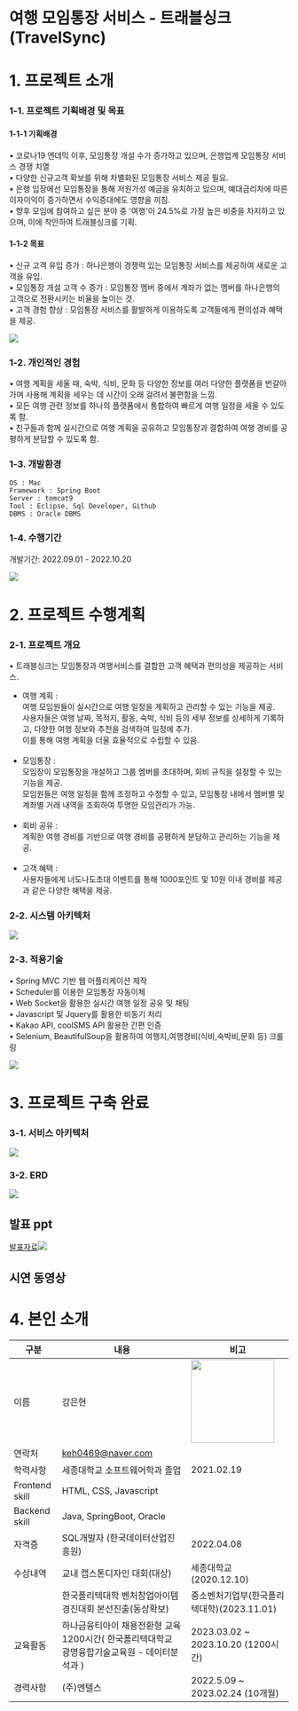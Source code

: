 # 여행 모임통장 서비스 - 트래블싱크(TravelSync) 

# 1. 프로젝트 소개

### 1-1. 프로젝트 기획배경 및 목표

#### 1-1-1 기획배경
• 코로나19 엔데믹 이후, 모임통장 개설 수가 증가하고 있으며, 은행업계 모임통장 서비스 경쟁 치열<br/>
• 다양한 신규고객 확보를 위해 차별화된 모임통장 서비스 제공 필요.<br/>
• 은행 입장에선 모임통장을 통해 저원가성 예금을 유치하고 있으며, 예대금리차에 따른 이자이익이 증가하면서 수익증대에도 영향을 끼침.<br/>
• 향후 모임에 참여하고 싶은 분야 중 '여행'이 24.5%로 가장 높은 비중을 차지하고 있으며, 이에 착안하여 트래블싱크를 기획.<br/>

#### 1-1-2 목표
• 신규 고객 유입 증가 : 하나은행이 경쟁력 있는 모임통장 서비스를 제공하여 새로운 고객을 유입.<br/>
• 모임통장 개설 고객 수 증가 : 모임통장 멤버 중에서 계좌가 없는 멤버를 하나은행의 고객으로 전환시키는 비율을 높이는 것.<br/>
• 고객 경험 향상 : 모임통장 서비스를 활발하게 이용하도록 고객들에게 편의성과 혜택을 제공.<br/>

<img src="img/outline.png"/> <br/>

### 1-2. 개인적인 경험

• 여행 계획을 세울 때, 숙박, 식비, 문화 등 다양한 정보를 여러 다양한 플랫폼을 번갈아가며 사용해 계획을 세우는 데 시간이 오래 걸려서 불편함을 느낌.<br/>
• 모든 여행 관련 정보를 하나의 플랫폼에서 통합하여 빠르게 여행 일정을 세울 수 있도록 함.<br/>
• 친구들과 함께 실시간으로 여행 계획을 공유하고 모임통장과 결합하여 여행 경비를 공평하게 분담할 수 있도록 함. <br/>


### 1-3. 개발환경

```
OS : Mac
Framework : Spring Boot
Server : tomcat9
Tool : Eclipse, Sql Developer, Github
DBMS : Oracle DBMS
```

### 1-4. 수행기간

개발기간: 2022.09.01 - 2022.10.20 <br/>

<img src="img/chart.png"/> <br/>

# 2. 프로젝트 수행계획

### 2-1. 프로젝트 개요


• 트래블싱크는 모임통장과 여행서비스를 결합한 고객 혜택과 편의성을 제공하는 서비스.<br/>

- 여행 계획 :<br/>
  여행 모임원들이 실시간으로 여행 일정을 계획하고 관리할 수 있는 기능을 제공.<br/>
  사용자들은 여행 날짜, 목적지, 활동, 숙박, 식비 등의 세부 정보를 상세하게 기록하고, 다양한 여행 정보와 추천을 검색하여 일정에 추가. <br/>
  이를 통해 여행 계획을 더울 효율적으로 수립할 수 있음.<br/><br/>
- 모임통장 :<br/>
  모임장이 모임통장을 개설하고 그룹 멤버를 초대하며, 회비 규칙을 설정할 수 있는 기능을 제공.<br/>
  모임원들은 여행 일정을 함께 조정하고 수정할 수 있고, 모임통장 내에서 멤버별 및 계좌별 거래 내역을 조회하여 투명한 모임관리가 가능.<br/><br/>
- 회비 공유 : <br/>
  계획한 여행 경비를 기반으로 여행 경비를 공평하게 분담하고 관리하는 기능을 제공.<br/><br/>
- 고객 혜택 : <br/>
  사용자들에게 너도나도초대 이벤트를 통해 1000포인트 및 10원 이내 경비를 제공과 같은 다양한 혜택을 제공.<br/>


### 2-2. 시스템 아키텍처

<img src="img/architecture1.png"/> <br/>

### 2-3. 적용기술
• Spring MVC 기반 웹 어플리케이션 제작<br/>
• Scheduler를 이용한 모임통장 자동이체<br/>
• Web Socket을 활용한 실시간 여행 일정 공유 및 채팅<br/>
• Javascript 및 Jquery를 활용한 비동기 처리<br/>
• Kakao API, coolSMS API 활용한 간편 인증<br/>
• Selenium, BeautifulSoup을 활용하여 여행지,여행경비(식비,숙박비,문화 등) 크롤링<br/>

<img src="img/tech.png"/> <br/>

# 3. 프로젝트 구축 완료

### 3-1. 서비스 아키텍처

<img src="img/architecture2.png"/> <br/>


### 3-2. ERD

<img src="img/erd.png"/> <br/>

## 발표 ppt

[발표자료<img src="img/main.png"/>](/finalproject.pdf) <br/>


## 시연 동영상


# 4. 본인 소개

| 구분                           | 내용                                                                                          | 비고                                       |
| --------------------------   | --------------------------------------------------------------------------------------------- | ------------------------------------------ |
| 이름                          | 강은현                                                                                        | <img src="img/profile.jpg" width="150">        |
| 연락처                         | keh0469@naver.com                                                                             |      
| 학력사항                        | 세종대학교 소프트웨어학과 졸업                                                                         | 2021.02.19                                 |
| Frontend skill               | HTML, CSS, Javascript                                                                         |                                            |
| Backend skill                | Java, SpringBoot, Oracle                                                                          |                                            |
| 자격증                         | SQL개발자 (한국데이터산업진흥원)                                                                         | 2022.04.08                                 |
| 수상내역                       | 교내 캡스톤디자인 대회(대상)                                                             | 세종대학교 (2020.12.10)       |
|                              | 한국폴리텍대학 벤처창업아이템 경진대회 본선진출(동상확보)                                     | 중소벤처기업부(한국폴리텍대학)(2023.11.01) |
| 교육활동                       | 하나금융티아이 채용전환형 교육 1200시간( 한국폴리텍대학교 광명융합기술교육원 - 데이터분석과 ) | 2023.03.02 ~ 2023.10.20 (1200시간)         |       
| 경력사항                       |(주)엔텔스                                                | 2022.5.09 ~ 2023.02.24 (10개월)          |
